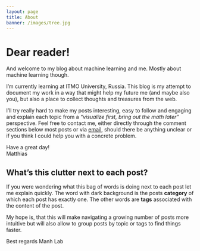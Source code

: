 ```yaml
---
layout: page
title: About
banner: /images/tree.jpg
---
```


# Dear reader!

And welcome to my blog about machine learning and me. Mostly about machine learning though.

I’m currently learning at ITMO University, Russia. This blog is my attempt to document my work in a way that might help my future me (and maybe also you), but also a place to collect thoughts and treasures from the web.

I’ll try really hard to make my posts interesting, easy to follow and engaging and explain each topic from a _“visualize first, bring out the math later”_ perspective. Feel free to contact me, either directly through the comment sections below most posts or via [email](mailto:manhtranduc1111@gmail.com), should there be anything unclear or if you think I could help you with a concrete problem.

Have a great day!<br>
Matthias

## What’s this clutter next to each post?

If you were wondering what this bag of words is doing next to each post let me explain quickly. The word with dark background is the posts **category** of which each post has exactly one. The other words are **tags** associated with the content of the post.

My hope is, that this will make navigating a growing number of posts more intuitive but will also allow to group posts by topic or tags to find things faster.

Best regards
Manh Lab
